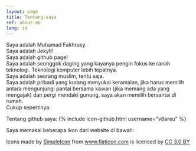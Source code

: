 ```yaml
---
layout: page
title: Tentang-saya
ref: about-me
lang: id 
---
```


Saya adalah Muhamad Fakhrusy.   
Saya adalah Jekyll!  
Saya adalah github page!  
Saya adalah seonggok daging yang kayanya pengin fokus ke ranah teknologi. Teknologi komputer lebih tepatnya.  
Saya adalah seorang muslim, tentu saja.  
Saya adalah pribadi yang kurang menyukai keramaian, jika harus memilih antara mengunjungi pantai bersama kawan (jika memang ada yang mengajak) dan pergi mendaki gunung, saya akan memilih bersantai di rumah.  
Cukup sepertinya.  


Tentang github saya:
{% include icon-github.html username="v8areu" %}



Saya memakai beberapa ikon dari website di bawah:
<div>Icons made by <a href="http://www.flaticon.com/authors/simpleicon" title="SimpleIcon">SimpleIcon</a> from <a href="http://www.flaticon.com" title="Flaticon">www.flaticon.com</a> is licensed by <a href="http://creativecommons.org/licenses/by/3.0/" title="Creative Commons BY 3.0" target="_blank">CC 3.0 BY</a></div>
